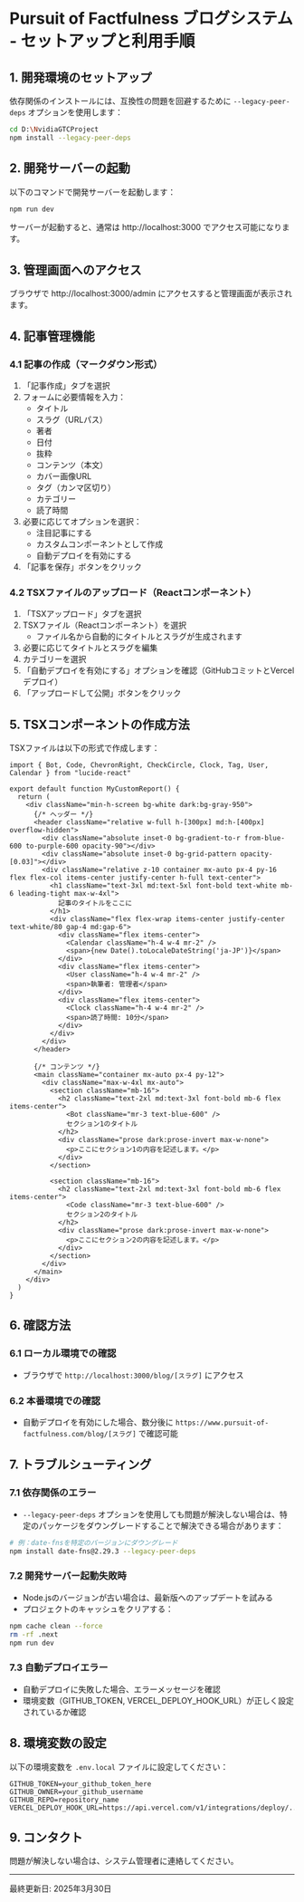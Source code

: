 # Pursuit of Factfulness ブログシステム - セットアップと利用手順

## 1. 開発環境のセットアップ

依存関係のインストールには、互換性の問題を回避するために `--legacy-peer-deps` オプションを使用します：

```bash
cd D:\NvidiaGTCProject
npm install --legacy-peer-deps
```

## 2. 開発サーバーの起動

以下のコマンドで開発サーバーを起動します：

```bash
npm run dev
```

サーバーが起動すると、通常は http://localhost:3000 でアクセス可能になります。

## 3. 管理画面へのアクセス

ブラウザで http://localhost:3000/admin にアクセスすると管理画面が表示されます。

## 4. 記事管理機能

### 4.1 記事の作成（マークダウン形式）

1. 「記事作成」タブを選択
2. フォームに必要情報を入力：
   - タイトル
   - スラグ（URLパス）
   - 著者
   - 日付
   - 抜粋
   - コンテンツ（本文）
   - カバー画像URL
   - タグ（カンマ区切り）
   - カテゴリー
   - 読了時間
3. 必要に応じてオプションを選択：
   - 注目記事にする
   - カスタムコンポーネントとして作成
   - 自動デプロイを有効にする
4. 「記事を保存」ボタンをクリック

### 4.2 TSXファイルのアップロード（Reactコンポーネント）

1. 「TSXアップロード」タブを選択
2. TSXファイル（Reactコンポーネント）を選択
   - ファイル名から自動的にタイトルとスラグが生成されます
3. 必要に応じてタイトルとスラグを編集
4. カテゴリーを選択
5. 「自動デプロイを有効にする」オプションを確認（GitHubコミットとVercelデプロイ）
6. 「アップロードして公開」ボタンをクリック

## 5. TSXコンポーネントの作成方法

TSXファイルは以下の形式で作成します：

```tsx
import { Bot, Code, ChevronRight, CheckCircle, Clock, Tag, User, Calendar } from "lucide-react"

export default function MyCustomReport() {
  return (
    <div className="min-h-screen bg-white dark:bg-gray-950">
      {/* ヘッダー */}
      <header className="relative w-full h-[300px] md:h-[400px] overflow-hidden">
        <div className="absolute inset-0 bg-gradient-to-r from-blue-600 to-purple-600 opacity-90"></div>
        <div className="absolute inset-0 bg-grid-pattern opacity-[0.03]"></div>
        <div className="relative z-10 container mx-auto px-4 py-16 flex flex-col items-center justify-center h-full text-center">
          <h1 className="text-3xl md:text-5xl font-bold text-white mb-6 leading-tight max-w-4xl">
            記事のタイトルをここに
          </h1>
          <div className="flex flex-wrap items-center justify-center text-white/80 gap-4 md:gap-6">
            <div className="flex items-center">
              <Calendar className="h-4 w-4 mr-2" />
              <span>{new Date().toLocaleDateString('ja-JP')}</span>
            </div>
            <div className="flex items-center">
              <User className="h-4 w-4 mr-2" />
              <span>執筆者: 管理者</span>
            </div>
            <div className="flex items-center">
              <Clock className="h-4 w-4 mr-2" />
              <span>読了時間: 10分</span>
            </div>
          </div>
        </div>
      </header>
      
      {/* コンテンツ */}
      <main className="container mx-auto px-4 py-12">
        <div className="max-w-4xl mx-auto">
          <section className="mb-16">
            <h2 className="text-2xl md:text-3xl font-bold mb-6 flex items-center">
              <Bot className="mr-3 text-blue-600" />
              セクション1のタイトル
            </h2>
            <div className="prose dark:prose-invert max-w-none">
              <p>ここにセクション1の内容を記述します。</p>
            </div>
          </section>
          
          <section className="mb-16">
            <h2 className="text-2xl md:text-3xl font-bold mb-6 flex items-center">
              <Code className="mr-3 text-blue-600" />
              セクション2のタイトル
            </h2>
            <div className="prose dark:prose-invert max-w-none">
              <p>ここにセクション2の内容を記述します。</p>
            </div>
          </section>
        </div>
      </main>
    </div>
  )
}
```

## 6. 確認方法

### 6.1 ローカル環境での確認
- ブラウザで `http://localhost:3000/blog/[スラグ]` にアクセス

### 6.2 本番環境での確認
- 自動デプロイを有効にした場合、数分後に `https://www.pursuit-of-factfulness.com/blog/[スラグ]` で確認可能

## 7. トラブルシューティング

### 7.1 依存関係のエラー
- `--legacy-peer-deps` オプションを使用しても問題が解決しない場合は、特定のパッケージをダウングレードすることで解決できる場合があります：

```bash
# 例：date-fnsを特定のバージョンにダウングレード
npm install date-fns@2.29.3 --legacy-peer-deps
```

### 7.2 開発サーバー起動失敗時
- Node.jsのバージョンが古い場合は、最新版へのアップデートを試みる
- プロジェクトのキャッシュをクリアする：

```bash
npm cache clean --force
rm -rf .next
npm run dev
```

### 7.3 自動デプロイエラー
- 自動デプロイに失敗した場合、エラーメッセージを確認
- 環境変数（GITHUB_TOKEN, VERCEL_DEPLOY_HOOK_URL）が正しく設定されているか確認

## 8. 環境変数の設定

以下の環境変数を `.env.local` ファイルに設定してください：

```
GITHUB_TOKEN=your_github_token_here
GITHUB_OWNER=your_github_username
GITHUB_REPO=repository_name
VERCEL_DEPLOY_HOOK_URL=https://api.vercel.com/v1/integrations/deploy/...
```

## 9. コンタクト

問題が解決しない場合は、システム管理者に連絡してください。

---

最終更新日: 2025年3月30日
